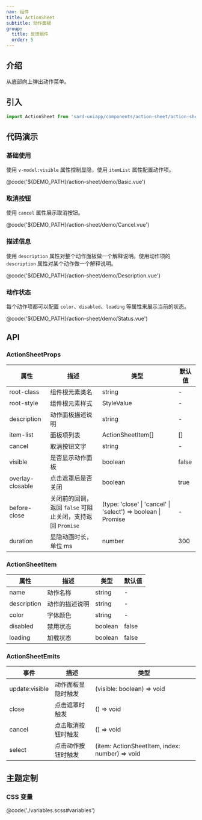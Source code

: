 ```yaml
---
nav: 组件
title: ActionSheet
subtitle: 动作面板
group:
  title: 反馈组件
  order: 5
---
```


## 介绍

从底部向上弹出动作菜单。

## 引入

```ts
import ActionSheet from 'sard-uniapp/components/action-sheet/action-sheet.vue'
```

## 代码演示

### 基础使用

使用 `v-model:visible` 属性控制显隐，使用 `itemList` 属性配置动作项。

@code('${DEMO_PATH}/action-sheet/demo/Basic.vue')

### 取消按钮

使用 `cancel` 属性展示取消按钮。

@code('${DEMO_PATH}/action-sheet/demo/Cancel.vue')

### 描述信息

使用 `description` 属性对整个动作面板做一个解释说明。使用动作项的 `description` 属性对某个动作做一个解释说明。

@code('${DEMO_PATH}/action-sheet/demo/Description.vue')

### 动作状态

每个动作项都可以配置 `color`、`disabled`、`loading` 等属性来展示当前的状态。

@code('${DEMO_PATH}/action-sheet/demo/Status.vue')

## API

### ActionSheetProps

| 属性             | 描述                                                      | 类型                                                               | 默认值 |
| ---------------- | --------------------------------------------------------- | ------------------------------------------------------------------ | ------ |
| root-class       | 组件根元素类名                                            | string                                                             | -      |
| root-style       | 组件根元素样式                                            | StyleValue                                                         | -      |
| description      | 动作面板描述说明                                          | string                                                             | -      |
| item-list        | 面板项列表                                                | ActionSheetItem[]                                                  | []     |
| cancel           | 取消按钮文字                                              | string                                                             | -      |
| visible          | 是否显示动作面板                                          | boolean                                                            | false  |
| overlay-closable | 点击遮罩后是否关闭                                        | boolean                                                            | true   |
| before-close     | 关闭前的回调，返回 `false` 可阻止关闭，支持返回 `Promise` | (type: 'close' \| 'cancel' \| 'select') => boolean \| Promise<any> | -      |
| duration         | 显隐动画时长，单位 ms                                     | number                                                             | 300    |

### ActionSheetItem

| 属性        | 描述           | 类型    | 默认值 |
| ----------- | -------------- | ------- | ------ |
| name        | 动作名称       | string  | -      |
| description | 动作的描述说明 | string  | -      |
| color       | 字体颜色       | string  | -      |
| disabled    | 禁用状态       | boolean | false  |
| loading     | 加载状态       | boolean | false  |

### ActionSheetEmits

| 事件           | 描述               | 类型                                           |
| -------------- | ------------------ | ---------------------------------------------- |
| update:visible | 动作面板显隐时触发 | (visible: boolean) => void                     |
| close          | 点击遮罩时触发     | () => void                                     |
| cancel         | 点击取消按钮时触发 | () => void                                     |
| select         | 点击动作按钮时触发 | (item: ActionSheetItem, index: number) => void |

## 主题定制

### CSS 变量

@code('./variables.scss#variables')
